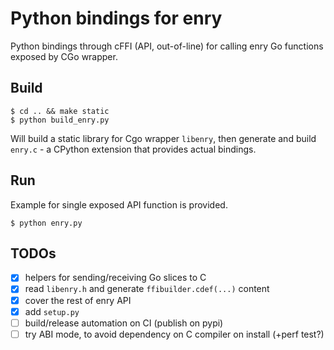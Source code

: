 # Python bindings for enry

Python bindings through cFFI (API, out-of-line) for calling enry Go functions exposed by CGo wrapper.

## Build

```
$ cd .. && make static
$ python build_enry.py
```

Will build a static library for Cgo wrapper `libenry`, then generate and build `enry.c` - a CPython extension that provides actual bindings.

## Run

Example for single exposed API function is provided.

```
$ python enry.py
```

## TODOs
 - [x] helpers for sending/receiving Go slices to C
 - [x] read `libenry.h` and generate `ffibuilder.cdef(...)` content
 - [x] cover the rest of enry API
 - [x] add `setup.py`
 - [ ] build/release automation on CI (publish on pypi)
 - [ ] try ABI mode, to avoid dependency on C compiler on install (+perf test?)
